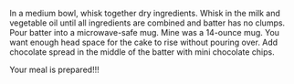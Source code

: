 In a medium bowl, whisk together dry ingredients.
Whisk in the milk and vegetable oil until all ingredients are combined and batter has no clumps.
Pour batter into a microwave-safe mug. Mine was a 14-ounce mug. You want enough head space for the cake to rise without pouring over.
Add chocolate spread in the middle of the batter with mini chocolate chips.


Your meal is prepared!!!